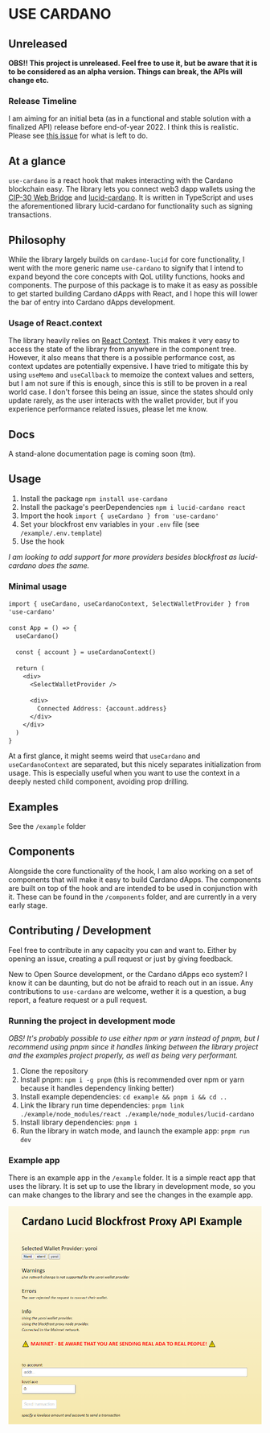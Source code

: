 # USE CARDANO

## Unreleased 

**OBS!! This project is unreleased. Feel free to use it, but be aware that it is to be considered as an alpha version. Things can break, the APIs will change etc.**

### Release Timeline

I am aiming for an initial beta (as in a functional and stable solution with a finalized API) release before end-of-year 2022. I think this is realistic. Please see [this issue](https://github.com/GGAlanSmithee/use-cardano/issues/7) for what is left to do.

## At a glance

`use-cardano` is a react hook that makes interacting with the Cardano blockchain easy. The library lets you connect web3 dapp wallets using the [CIP-30 Web Bridge](https://cips.cardano.org/cips/cip30/) and [lucid-cardano](https://github.com/spacebudz/lucid). It is written in TypeScript and uses the aforementioned library lucid-cardano for functionality such as signing transactions.

## Philosophy

While the library largely builds on `cardano-lucid` for core functionality, I went with the more generic name `use-cardano` to signify that I intend to expand beyond the core concepts with QoL utility functions, hooks and components. The purpose of this package is to make it as easy as possible to get started building Cardano dApps with React, and I hope this will lower the bar of entry into Cardano dApps development.

### Usage of React.context

The library heavily relies on [React Context](https://reactjs.org/docs/context.html). This makes it very easy to access the state of the library from anywhere in the component tree. However, it also means that there is a possible performance cost, as context updates are potentially expensive. I have tried to mitigate this by using `useMemo` and `useCallback` to memoize the context values and setters, but I am not sure if this is enough, since this is still to be proven in a real world case. I don't forsee this being an issue, since the states should only update rarely, as the user interacts with the wallet provider, but if you experience performance related issues, please let me know.

## Docs

A stand-alone documentation page is coming soon (tm).

## Usage

1. Install the package `npm install use-cardano`
1. Install the package's peerDependencies `npm i lucid-cardano react`
1. Import the hook `import { useCardano } from 'use-cardano'`
1. Set your blockfrost env variables in your `.env` file (see `/example/.env.template`)
1. Use the hook

_I am looking to add support for more providers besides blockfrost as lucid-cardano does the same._

### Minimal usage

```tsx
import { useCardano, useCardanoContext, SelectWalletProvider } from 'use-cardano'

const App = () => {
  useCardano()

  const { account } = useCardanoContext()

  return (
    <div>
      <SelectWalletProvider />

      <div>
        Connected Address: {account.address}
      </div>
    </div>
  )
}
```

At a first glance, it might seems weird that `useCardano` and `useCardanoContext` are separated, but this nicely separates initialization from usage. This is especially useful when you want to use the context in a deeply nested child component, avoiding prop drilling.

## Examples

See the `/example` folder

## Components

Alongside the core functionality of the hook, I am also working on a set of components that will make it easy to build Cardano dApps. The components are built on top of the hook and are intended to be used in conjunction with it. These can be found in the `/components` folder, and are currently in a very early stage.

## Contributing / Development

Feel free to contribute in any capacity you can and want to. Either by opening an issue, creating a pull request or just by giving feedback.

New to Open Source development, or the Cardano dApps eco system? I know it can be daunting, but do not be afraid to reach out in an issue. Any contributions to `use-cardano` are welcome, wether it is a question, a bug report, a feature request or a pull request.

### Running the project in development mode

_OBS! It's probably possible to use either npm or yarn instead of pnpm, but I recommend using pnpm since it handles linking between the library project and the examples project properly, as well as being very performant._

1. Clone the repository
1. Install pnpm: `npm i -g pnpm` (this is recommended over npm or yarn because it handles dependency linking better)
1. Install example dependencies: `cd example && pnpm i && cd ..`
1. Link the library run time dependencies: `pnpm link ./example/node_modules/react ./example/node_modules/lucid-cardano`
1. Install library dependencies: `pnpm i`
1. Run the library in watch mode, and launch the example app: `pnpm run dev`

### Example app

There is an example app in the `/example` folder. It is a simple react app that uses the library. It is set up to use the library in development mode, so you can make changes to the library and see the changes in the example app.

![Example app](.github/example-app.png)